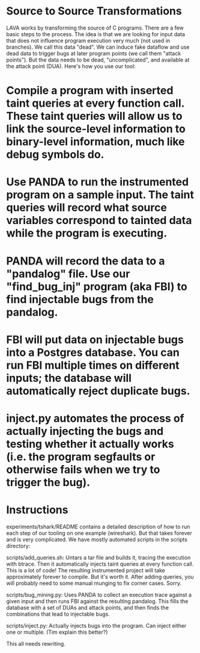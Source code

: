 Source to Source Transformations
================================

LAVA works by transforming the source of C programs. There are a few basic steps to the process. The idea is that we are looking for input data that does not influence program execution very much (not used in branches). We call this data "dead". We can induce fake dataflow and use dead data to trigger bugs at later program points (we call them "attack points"). But the data needs to be dead, "uncomplicated", and available at the attack point (DUA). Here's how you use our tool:

# Compile a program with inserted taint queries at every function call. These taint queries will allow us to link the source-level information to binary-level information, much like debug symbols do.
# Use PANDA to run the instrumented program on a sample input. The taint queries will record what source variables correspond to tainted data while the program is executing.
# PANDA will record the data to a "pandalog" file. Use our "find_bug_inj" program (aka FBI) to find injectable bugs from the pandalog.
# FBI will put data on injectable bugs into a Postgres database. You can run FBI multiple times on different inputs; the database will automatically reject duplicate bugs.
# inject.py automates the process of actually injecting the bugs and testing whether it actually works (i.e. the program segfaults or otherwise fails when we try to trigger the bug).


Instructions
===========
experiments/tshark/README contains a detailed description of how to run each step of our tooling on one example (wireshark). But that takes forever and is very complicated. We have mostly automated scripts in the scripts directory:

scripts/add_queries.sh: Untars a tar file and builds it, tracing the execution with btrace. Then it automatically injects taint queries at every function call. This is a lot of code! The resulting instrumented project will take approximately forever to compile. But it's worth it. After adding queries, you will probably need to some manual munging to fix corner cases. Sorry.

scripts/bug_mining.py: Uses PANDA to collect an execution trace against a given input and then runs FBI against the resulting pandalog. This fills the database with a set of DUAs and attack points, and then finds the combinations that lead to injectable bugs.

scripts/inject.py: Actually injects bugs into the program. Can inject either one or multiple. (Tim explain this better?)

This all needs rewriting.  